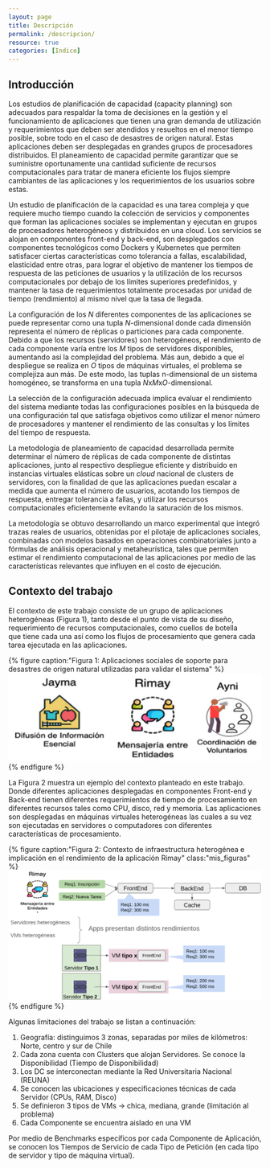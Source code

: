 ```yaml
---
layout: page
title: Descripción
permalink: /descripcion/
resource: true
categories: [Indice]
---
```

<script type="text/javascript" src="http://cdn.mathjax.org/mathjax/latest/MathJax.js?config=default"></script>
## Introducción
Los estudios de planificación de capacidad (capacity planning) son adecuados para respaldar la 
toma de decisiones en la gestión y el funcionamiento de aplicaciones que tienen una gran demanda
 de utilización y requerimientos que deben ser atendidos y resueltos en el menor tiempo posible,
 sobre todo en el caso de desastres de origen natural. Estas aplicaciones deben ser desplegadas
 en grandes grupos de procesadores distribuidos. El planeamiento de capacidad permite
 garantizar que se suministre oportunamente una cantidad suficiente de recursos 
 computacionales para tratar de manera eficiente los flujos siempre cambiantes de las 
 aplicaciones y los requerimientos de los usuarios sobre estas.

Un estudio de planificación de la capacidad es una tarea compleja y que requiere mucho tiempo 
cuando la colección de servicios y componentes que forman las aplicaciones sociales se 
implementan y ejecutan en grupos de procesadores heterogéneos y distribuidos en una cloud. 
Los servicios se alojan en componentes front-end y back-end, son desplegados con componentes 
tecnológicos como Dockers y Kubernetes que permiten satisfacer ciertas características como 
tolerancia a fallas, escalabilidad, elasticidad entre otras,  para lograr el objetivo de 
mantener los tiempos de respuesta de las peticiones de usuarios y la utilización de los 
recursos computacionales por debajo de los límites superiores predefinidos, y mantener la tasa
de requerimientos totalmente procesadas por unidad de tiempo (rendimiento) al mismo nivel que 
la tasa de llegada. 

La configuración de los *N* diferentes componentes de las aplicaciones se puede representar 
como una tupla *N*-dimensional donde cada dimensión representa el número de réplicas o 
particiones para cada componente. Debido a que los recursos (servidores) son heterogéneos, 
el rendimiento de cada componente varía entre los *M* tipos de servidores disponibles, 
aumentando así la complejidad del problema. Más aun, debido a que el despliegue se realiza 
en *O* tipos de máquinas virtuales, el problema se complejiza aun más. De este modo, las 
tuplas n-dimensional de un sistema homogéneo, se transforma en una tupla 
*N*x*M*x*O*-dimensional.


[comment]: <> (\(E=mc^2\)，$$x_{1,2} = \frac{-b \pm \sqrt{b^2-4ac}}{2b}.$$)

La selección de la configuración adecuada implica evaluar el rendimiento del sistema mediante 
todas las configuraciones posibles en la búsqueda de una configuración tal que satisfaga objetivos
como utilizar el menor número de procesadores y mantener el rendimiento de las consultas y los 
límites del tiempo de respuesta.

La metodología de planeamiento de capacidad desarrollada permite determinar el número de réplicas
de cada componente de distintas aplicaciones, junto al respectivo despliegue eficiente y distribuido
en instancias virtuales elásticas sobre un *cloud* nacional de clusters de servidores, con
la finalidad de que las aplicaciones puedan escalar a medida que aumenta el número de usuarios,
acotando los tiempos de respuesta, entregar tolerancia a fallas, y utilizar los recursos computacionales 
eficientemente evitando la saturación de los mismos. 

La metodologı́a se obtuvo desarrollando un marco experimental que integró trazas reales de usuarios, 
obtenidas por el pilotaje de aplicaciones sociales, combinadas con modelos basados en operaciones
combinatoriales junto a fórmulas de análisis operacional y metaheurı́stica, tales que permiten estimar
el rendimiento computacional de las aplicaciones por medio de las caracterı́sticas relevantes que influyen
en el costo de ejecución.


## Contexto del trabajo

El contexto de este trabajo consiste de un grupo de aplicaciones heterogéneas (Figura 1), tanto desde el 
punto de vista de su diseño, requerimiento de recursos computacionales, como cuellos de botella  
que tiene cada una así como los flujos de procesamiento que genera cada tarea ejecutada en las 
aplicaciones. 

{% figure caption:"Figura 1: Aplicaciones sociales de soporte para desastres de origen
 natural utilizadas para validar el sistema" %}
![figura_1](/assets/descripcion_apps.png)
{% endfigure %}

La Figura 2 muestra un ejemplo del contexto planteado en este trabajo. Donde diferentes aplicaciones 
desplegadas en componentes Front-end y Back-end tienen diferentes requerimientos de tiempo de 
procesamiento en diferentes recursos tales como CPU, disco, red y memoria. Las aplicaciones son 
desplegadas en máquinas virtuales heterogéneas las cuales a su vez son ejecutadas en servidores o 
computadores con diferentes características de procesamiento. 

{% figure caption:"Figura 2: Contexto de infraestructura heterogénea e implicación en el
rendimiento de la aplicación Rimay"  class:"mis_figuras" %}
![figura_2](/assets/descripcion_contexto.png)
{% endfigure %}


Algunas limitaciones del trabajo se listan a continuación:

   1. Geografía: distinguimos 3 zonas, separadas por miles de kilómetros: Norte, centro y sur de Chile
   2. Cada zona cuenta con Clusters que alojan Servidores. Se conoce la Disponibilidad (Tiempo de 
   Disponibilidad)
   3. Los DC se interconectan mediante la Red Universitaria Nacional (REUNA)
   4. Se conocen las ubicaciones y especificaciones técnicas de cada Servidor (CPUs, RAM, Disco)
   5. Se definieron 3 tipos de VMs → chica, mediana, grande (limitación al problema)
   6. Cada Componente se encuentra aislado en una VM

Por medio de Benchmarks específicos por cada Componente de Aplicación, 
se conocen los Tiempos de Servicio de cada Tipo de Petición 
(en cada tipo de servidor y tipo de máquina virtual).



